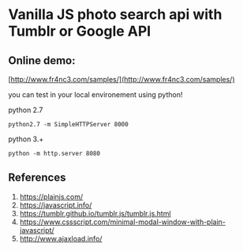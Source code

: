 Vanilla JS photo search api with Tumblr or Google API
====================================================

Online demo:
---------------------

[http://www.fr4nc3.com/samples/](http://www.fr4nc3.com/samples/)


you can test in your local environement using python! 

python 2.7
```
python2.7 -m SimpleHTTPServer 8000
```
python 3.+
```
python -m http.server 8080
```

References
---------------------

1. https://plainjs.com/
2. https://javascript.info/ 
3. https://tumblr.github.io/tumblr.js/tumblr.js.html
4. https://www.cssscript.com/minimal-modal-window-with-plain-javascript/
5. http://www.ajaxload.info/

